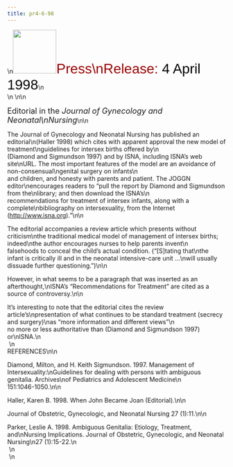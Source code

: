 ```yaml
---
title: pr4-6-98
---
```


\n<IMG SRC="/img/logo100.gif" HEIGHT="101" WIDTH="100" /><FONT FACE="Arial,Helvetica"><FONT SIZE="+3"><FONT COLOR="#990000">Press\nRelease: </FONT><FONT COLOR="#000000">4 April 1998</FONT></FONT></FONT>\n  
\n&nbsp;\n\n

<FONT SIZE="+1">Editorial in the <I>Journal of Gynecology and Neonatal\nNursing</I></FONT>\n\n

The Journal of Gynecology and Neonatal Nursing has published an editorial\n(Haller 1998) which cites with apparent approval the new model of treatment\nguidelines for intersex births offered by\n  
(Diamond and Sigmundson 1997) and by <span class="caps">ISNA</span>, including <span class="caps">ISNA</span>&#8217;s web site\nURL. The most important features of the model are an avoidance of non-consensual\ngenital surgery on infants\n  
and children, and honesty with parents and patient. The <span class="caps">JOGGN</span> editor\nencourages readers to &#8220;pull the report by Diamond and Sigmundson from the\nlibrary; and then download the <span class="caps">ISNA</span>&#8217;s\n  
recommendations for treatment of intersex infants, along with a complete\nbibliography on intersexuality, from the Internet (http://www.isna.org).&#8221;\n\n

The editorial accompanies a review article which presents without criticism\nthe traditional medical model of management of intersex births; indeed\nthe author encourages nurses to help parents invent\n  
falsehoods to conceal the child&#8217;s actual condition. (&#8220;[S]tating that\nthe infant is critically ill and in the neonatal intensive-care unit &#8230;\nwill usually dissuade further questioning.&#8221;)\n\n

However, in what seems to be a paragraph that was inserted as an afterthought,\nISNA&#8217;s &#8220;Recommendations for Treatment&#8221; are cited as a source of controversy.\n\n

It&#8217;s interesting to note that the editorial cites the review article&#8217;s\npresentation of what continues to be standard treatment (secrecy and surgery)\nas &#8220;more information and different views&#8221;\n  
no more or less authoritative than (Diamond and Sigmundson 1997) or\nISNA.\n  
&nbsp;\n  
<span class="caps">REFERENCES</span>\n\n

Diamond, Milton, and H. Keith Sigmundson. 1997. Management of Intersexuality:\nGuidelines for dealing with persons with ambiguous genitalia. Archives\nof Pediatrics and Adolescent Medicine\n  
151:1046-1050.\n\n

Haller, Karen B. 1998. When John Became Joan (Editorial).\n\n

Journal of Obstetric, Gynecologic, and Neonatal Nursing 27 (1):11.\n\n

Parker, Leslie A. 1998. Ambiguous Genitalia: Etiology, Treatment, and\nNursing Implications. Journal of Obstetric, Gynecologic, and Neonatal Nursing\n27 (1):15-22.\n  
&nbsp;\n  
&nbsp;\n